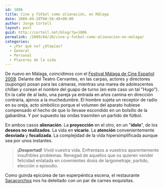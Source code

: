 ```yaml
---
id: 1806
title: Cine y fútbol como alienación, en Málaga
date: 2009-04-20T00:58:40+00:00
author: Jorge Cortell
layout: post
guid: http://cortell.net/blog/?p=1806
permalink: /2009/04/20/cine-y-futbol-como-alienacion-en-malaga/
categories:
  - ¿Por qué no? ¿Utopías?
  - General
  - Personal
  - Placeres de la vida
---
```

De nuevo en Málaga, coincidimos con el <a title="http://www.festivaldemalaga.com/2009/" href="http://www.festivaldemalaga.com/2009/" target="_blank">Festival Málaga de Cine Español 2009</a>. Delante del Teatro Cervantes, en las carpas, actores y directores (supongo) posan para las cámaras, mientras una marea de adolescentes chillan y corean el nombre del guapo de turno (en este caso un tal "Hugo"). En la calle de al lado, una pareja ya entrada en años camina en dirección contraria, ajenos a la muchedumbre. El hombre sujeta un receptor de radio en su oreja, acto simbólico porque el volumen del aparato hubiese compensado el hecho de que lo llevase escondido en un bolsillo de la gabardina. Y por supuesto las ondas trasmiten un partido de fútbol.

En ambos casos **alienación**. La **proyección** en el otro, en un "**ídolo**", de los **deseos no realizados**. La vida en **vicario**. La **atención** convenientemente **desviada** y **focalizada**. La complejidad de la vida hipersimplificada aunque sea por unos instantes.

> **¡Despertad!** Vivid vuestra vida. Enfrentaos a vuestros aparentemente insufribles problemas. Renegad de aquellos que os quieren vender felicidad enlatada en covenientes dosis de largometraje, partido, elección o episodio.

Como guinda epicúrea de tan esperpéntica escena, el restaurante <a title="http://www.sacacorchosmalaga.com/" href="http://www.sacacorchosmalaga.com/" target="_blank">Sacacorchos</a> nos ha deleitado con un par de carnes exquisitas.